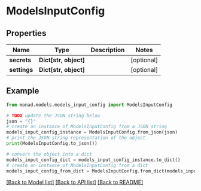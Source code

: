 # ModelsInputConfig


## Properties

Name | Type | Description | Notes
------------ | ------------- | ------------- | -------------
**secrets** | **Dict[str, object]** |  | [optional] 
**settings** | **Dict[str, object]** |  | [optional] 

## Example

```python
from monad.models.models_input_config import ModelsInputConfig

# TODO update the JSON string below
json = "{}"
# create an instance of ModelsInputConfig from a JSON string
models_input_config_instance = ModelsInputConfig.from_json(json)
# print the JSON string representation of the object
print(ModelsInputConfig.to_json())

# convert the object into a dict
models_input_config_dict = models_input_config_instance.to_dict()
# create an instance of ModelsInputConfig from a dict
models_input_config_from_dict = ModelsInputConfig.from_dict(models_input_config_dict)
```
[[Back to Model list]](../README.md#documentation-for-models) [[Back to API list]](../README.md#documentation-for-api-endpoints) [[Back to README]](../README.md)


